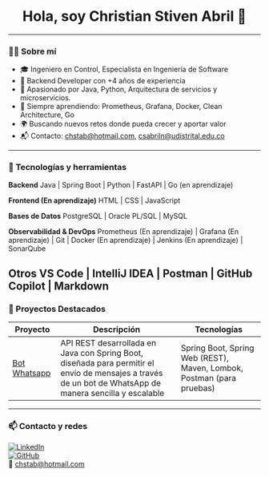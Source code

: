 <h1 align="center">Hola, soy Christian Stiven Abril 👋</h1>

---

### 🧑‍💻 Sobre mí
- 🎓 Ingeniero en Control, Especialista en Ingeniería de Software
- 💼 Backend Developer con +4 años de experiencia
- 🚀 Apasionado por Java, Python, Arquitectura de servicios y microservicios. 
- 🧠 Siempre aprendiendo: Prometheus, Grafana, Docker, Clean Architecture, Go
- 🌍 Buscando nuevos retos donde pueda crecer y aportar valor
- 📬 Contacto: chstab@hotmail.com, csabriln@udistrital.edu.co

---

### 🔧 Tecnologías y herramientas

**Backend**
Java | Spring Boot | Python | FastAPI | Go (en aprendizaje)

**Frontend (En aprendizaje)**
HTML | CSS | JavaScript

**Bases de Datos**
PostgreSQL | Oracle PL/SQL | MySQL

**Observabilidad & DevOps**
Prometheus (En aprendizaje) | Grafana (En aprendizaje)  | Git | Docker (En aprendizaje)  | Jenkins (En aprendizaje)  | SonarQube

**Otros**
VS Code | IntelliJ IDEA | Postman | GitHub Copilot | Markdown
---

### 📌 Proyectos Destacados

| Proyecto | Descripción | Tecnologías |
|----------|-------------|-------------|
| [Bot Whatsapp](https://github.com/ChristianAbril91/BotWhatsapp-Spring) | API REST desarrollada en Java con Spring Boot, diseñada para permitir el envío de mensajes a través de un bot de WhatsApp de manera sencilla y escalable | Spring Boot, Spring Web (REST), Maven, Lombok, Postman (para pruebas)

---

### 📫 Contacto y redes

[![LinkedIn](https://img.shields.io/badge/LinkedIn-blue?logo=linkedin&logoColor=white)](https://www.linkedin.com/in/christian-stiven-abril-nieto)  
[![GitHub](https://img.shields.io/badge/GitHub-black?logo=github)](https://github.com/tuusuario)  
📩 chstab@hotmail.com
